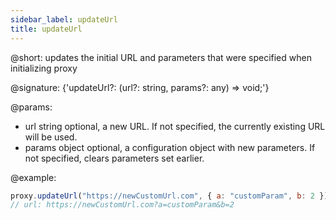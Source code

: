 ```yaml
---
sidebar_label: updateUrl
title: updateUrl
---    
```


@short: updates the initial URL and parameters that were specified when initializing proxy

@signature: {'updateUrl?: (url?: string, params?: any) => void;'}

@params:
- url       string      optional, a new URL. If not specified, the currently existing URL will be used.
- params    object      optional, a configuration object with new parameters. If not specified, clears parameters set earlier.

@example:
~~~js
proxy.updateUrl("https://newCustomUrl.com", { a: "customParam", b: 2 });
// url: https://newCustomUrl.com?a=customParam&b=2
~~~


